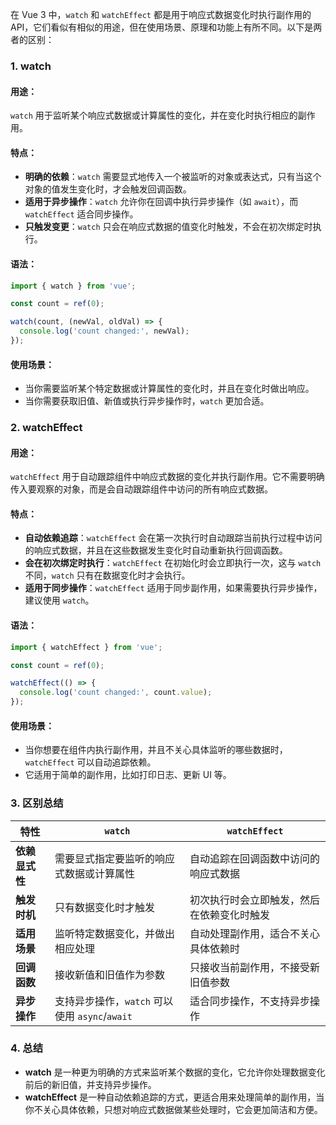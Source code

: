 在 Vue 3 中，`watch` 和 `watchEffect` 都是用于响应式数据变化时执行副作用的 API，它们看似有相似的用途，但在使用场景、原理和功能上有所不同。以下是两者的区别：

### 1. **watch**

#### 用途：

`watch` 用于监听某个响应式数据或计算属性的变化，并在变化时执行相应的副作用。

#### 特点：

- **明确的依赖**：`watch` 需要显式地传入一个被监听的对象或表达式，只有当这个对象的值发生变化时，才会触发回调函数。
- **适用于异步操作**：`watch` 允许你在回调中执行异步操作（如 `await`），而 `watchEffect` 适合同步操作。
- **只触发变更**：`watch` 只会在响应式数据的值变化时触发，不会在初次绑定时执行。

#### 语法：

```js
import { watch } from 'vue';

const count = ref(0);

watch(count, (newVal, oldVal) => {
  console.log('count changed:', newVal);
});
```

#### 使用场景：

- 当你需要监听某个特定数据或计算属性的变化时，并且在变化时做出响应。
- 当你需要获取旧值、新值或执行异步操作时，`watch` 更加合适。

### 2. **watchEffect**

#### 用途：

`watchEffect` 用于自动跟踪组件中响应式数据的变化并执行副作用。它不需要明确传入要观察的对象，而是会自动跟踪组件中访问的所有响应式数据。

#### 特点：

- **自动依赖追踪**：`watchEffect` 会在第一次执行时自动跟踪当前执行过程中访问的响应式数据，并且在这些数据发生变化时自动重新执行回调函数。
- **会在初次绑定时执行**：`watchEffect` 在初始化时会立即执行一次，这与 `watch` 不同，`watch` 只有在数据变化时才会执行。
- **适用于同步操作**：`watchEffect` 适用于同步副作用，如果需要执行异步操作，建议使用 `watch`。

#### 语法：

```js
import { watchEffect } from 'vue';

const count = ref(0);

watchEffect(() => {
  console.log('count changed:', count.value);
});
```

#### 使用场景：

- 当你想要在组件内执行副作用，并且不关心具体监听的哪些数据时，`watchEffect` 可以自动追踪依赖。
- 它适用于简单的副作用，比如打印日志、更新 UI 等。

### 3. **区别总结**

| 特性           | `watch`                                        | `watchEffect`                              |
| -------------- | ---------------------------------------------- | ------------------------------------------ |
| **依赖显式性** | 需要显式指定要监听的响应式数据或计算属性       | 自动追踪在回调函数中访问的响应式数据       |
| **触发时机**   | 只有数据变化时才触发                           | 初次执行时会立即触发，然后在依赖变化时触发 |
| **适用场景**   | 监听特定数据变化，并做出相应处理               | 自动处理副作用，适合不关心具体依赖时       |
| **回调函数**   | 接收新值和旧值作为参数                         | 只接收当前副作用，不接受新旧值参数         |
| **异步操作**   | 支持异步操作，`watch` 可以使用 `async`/`await` | 适合同步操作，不支持异步操作               |

### 4. **总结**

- **watch** 是一种更为明确的方式来监听某个数据的变化，它允许你处理数据变化前后的新旧值，并支持异步操作。
- **watchEffect** 是一种自动依赖追踪的方式，更适合用来处理简单的副作用，当你不关心具体依赖，只想对响应式数据做某些处理时，它会更加简洁和方便。